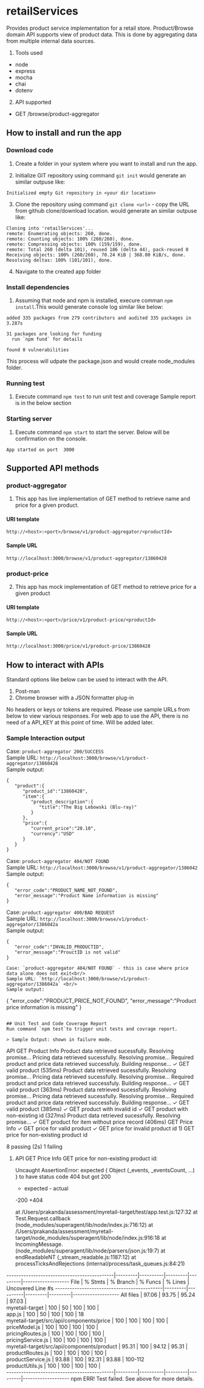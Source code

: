 # retailServices
Provides product service implementation for a retail store. Product/Browse domain API supports view of product data. This is done by aggregating data from multiple internal data sources. 

1) Tools used
- node
- express
- mocha
- chai
- dotenv

2) API supported
- GET /browse/product-aggregator


## How to install and run the app
### Download code
1) Create a folder in your system where you want to install and run the app.

2) Initialize GIT repository using command `git init` would generate an similar outpuse like:

```
Initialized empty Git repository in <your dir location>
```

3) Clone the repository using command `git clone <url>` - copy the URL from github clone/download location. 
would generate an similar outpuse like:
```
Cloning into 'retailServices'...
remote: Enumerating objects: 260, done.
remote: Counting objects: 100% (260/260), done.
remote: Compressing objects: 100% (159/159), done.
remote: Total 260 (delta 101), reused 186 (delta 44), pack-reused 0
Receiving objects: 100% (260/260), 70.24 KiB | 368.00 KiB/s, done.
Resolving deltas: 100% (101/101), done.
```
4) Navigate to the created app folder

### Install dependencies
1) Assuming that node and npm is installed, execure comman `npm install`.This would generate console log similar like below:

```
added 335 packages from 279 contributors and audited 335 packages in 3.287s

31 packages are looking for funding
  run `npm fund` for details

found 0 vulnerabilities
```
This process will udpate the package.json and would create node_modules folder.

### Running test
1) Execute command `npm test` to run unit test and coverage
Sample report is in the below section

### Starting server
1) Execute command `npm start` to start the server. Below will be confirmation on the console.
```
App started on port  3000
```

## Supported API methods
### product-aggregator
1) This app has live implementation of GET method to retrieve name and price for a given product.  

#### URI template
`http://<host>:<port>/browse/v1/product-aggregator/<productId>`
#### Sample URL
`http://localhost:3000/browse/v1/product-aggregator/13860428`

### product-price
2) This app has mock implementation of GET method to retrieve price for a given product
#### URI template
`http://<host>:<port>/price/v1/product-price/<productId>`
#### Sample URL
`http://localhost:3000/price/v1/product-price/13860428`

## How to interact with APIs
Standard options like below can be used to interact with the API.
1) Post-man
2) Chrome browser with a JSON formatter plug-in

No headers or keys or tokens are required. Please use sample URLs from below to view various responses. For web app to use the API, there is no need of a API_KEY at this point of time. Will be added later.

### Sample Interaction output
 Case: `product-aggregator 200/SUCCESS` <br/>
 Sample URL: `http://localhost:3000/browse/v1/product-aggregator/13860428` <br/>
 Sample output: 
```
{
   "product":{
      "product_id":"13860428",
      "item":{
         "product_description":{
            "title":"The Big Lebowski (Blu-ray)"
         }
      },
      "price":{
         "current_price":"20.10",
         "currency":"USD"
      }
   }
}
```
Case: `product-aggregator 404/NOT FOUND` <br/>
Sample URL: `http://localhost:3000/browse/v1/product-aggregator/1386042` <br/>
Sample output: 
```
{
   "error_code":"PRODUCT_NAME_NOT_FOUND",
   "error_message":"Product Name information is missing"
}
```
Case: `product-aggregator 400/BAD REQUEST` <br/>
Sample URL: `http://localhost:3000/browse/v1/product-aggregator/1386042a` <br/>
Sample output: 
```
{
   "error_code":"INVALID_PRODUCTID",
   "error_message":"ProuctID is not valid"
}
```

```
Case: `product-aggregator 404/NOT FOUND` - this is case where price data alone does not exit<br/>
Sample URL: `http://localhost:3000/browse/v1/product-aggregator/1386042a` <br/>
Sample output: 
```
{
   "error_code":"PRODUCT_PRICE_NOT_FOUND",
   "error_message":"Product price information is missing"
}
```

## Unit Test and Code Coverage Report
Run command `npm test`to trigger unit tests and covrage report. 

> Sample Output: shown in failure mode.
```
 API
    GET Product Info
Product data retrieved sucessfully. Resolving promise...
Pricing data retrieved sucessfully. Resolving promise...
Required product and price data retrieved successfuly. Building response...
      ✓ GET valid product (535ms)
Product data retrieved sucessfully. Resolving promise...
Pricing data retrieved sucessfully. Resolving promise...
Required product and price data retrieved successfuly. Building response...
      ✓ GET valid product (363ms)
Product data retrieved sucessfully. Resolving promise...
Pricing data retrieved sucessfully. Resolving promise...
Required product and price data retrieved successfuly. Building response...
      ✓ GET valid product (385ms)
      ✓ GET product with invalid id
      ✓ GET product with non-existing id (327ms)
Product data retrieved sucessfully. Resolving promise...
      ✓ GET product for item without price record (406ms)
    GET Price Info
      ✓ GET price for valid product
      ✓ GET price for invalid product id
      1) GET price for non-existing product id


  8 passing (2s)
  1 failing

  1) API
       GET Price Info
         GET price for non-existing product id:

      Uncaught AssertionError: expected { Object (_events, _eventsCount, ...) } to have status code 404 but got 200
      + expected - actual

      -200
      +404
      
      at /Users/prakanda/assessment/myretail-target/test/app.test.js:127:32
      at Test.Request.callback (node_modules/superagent/lib/node/index.js:716:12)
      at /Users/prakanda/assessment/myretail-target/node_modules/superagent/lib/node/index.js:916:18
      at IncomingMessage.<anonymous> (node_modules/superagent/lib/node/parsers/json.js:19:7)
      at endReadableNT (_stream_readable.js:1187:12)
      at processTicksAndRejections (internal/process/task_queues.js:84:21)



--------------------------------------------|---------|----------|---------|---------|-------------------
File                                        | % Stmts | % Branch | % Funcs | % Lines | Uncovered Line #s 
--------------------------------------------|---------|----------|---------|---------|-------------------
All files                                   |   97.06 |    93.75 |   95.24 |   97.03 |                   
 myretail-target                            |     100 |       50 |     100 |     100 |                   
  app.js                                    |     100 |       50 |     100 |     100 | 18                
 myretail-target/src/api/components/price   |     100 |      100 |     100 |     100 |                   
  priceModel.js                             |     100 |      100 |     100 |     100 |                   
  pricingRoutes.js                          |     100 |      100 |     100 |     100 |                   
  pricingService.js                         |     100 |      100 |     100 |     100 |                   
 myretail-target/src/api/components/product |   95.31 |      100 |   94.12 |   95.31 |                   
  productRoutes.js                          |     100 |      100 |     100 |     100 |                   
  productService.js                         |   93.88 |      100 |   92.31 |   93.88 | 100-112           
  productUtils.js                           |     100 |      100 |     100 |     100 |                   
--------------------------------------------|---------|----------|---------|---------|-------------------
npm ERR! Test failed.  See above for more details.
```

